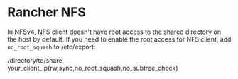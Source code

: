 # Rancher NFS

In NFSv4, NFS client doesn't have root access to the shared directory on the host by default. If you need to enable the root access for NFS client, add `no_root_squash` to /etc/export:

/directory/to/share    your_client_ip(rw,sync,no_root_squash,no_subtree_check)